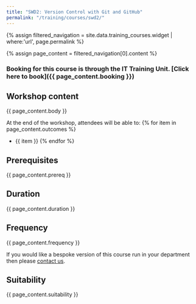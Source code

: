 ```yaml
---
title: "SWD2: Version Control with Git and GitHub"
permalink: "/training/courses/swd2/"
---
```


{% assign filtered_navigation = site.data.training_courses.widget | where:'url', page.permalink %}

{% assign page_content = filtered_navigation[0].content %}

### Booking for this course is through the IT Training Unit. [Click here to book]({{ page_content.booking }})

## Workshop content

{{ page_content.body }}


At the end of the workshop, attendees will be able to:
{% for item in page_content.outcomes %}
  - {{ item }}
{% endfor %}

## Prerequisites

{{ page_content.prereq }}
## Duration

{{ page_content.duration }}
## Frequency

{{ page_content.frequency }}

If you would like a bespoke version of this course run in your department then please [contact us](https://bit.ly/arc-help).
## Suitability

{{ page_content.suitability }}
